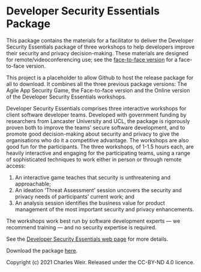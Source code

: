 # Developer Security Essentials Package

This package contains the materials for a facilitator to deliver the Developer Security Essentials package of three workshops to help developers improve their security and privacy decision-making. These materials are designed for remote/videoconferencing use; see the [face-to-face version](https://github.com/SecurityEssentials/face-to-face) for a face-to-face version.

This project is a placeholder to allow Github to host the release package for all to download. It combines all the three previous package versions: The Agile App Security Game, the Face-to-face version and the Online version of the Developer Security Essentials workshops.

Developer Security Essentials comprises three interactive workshops for client software developer teams. Developed with government funding by researchers from Lancaster University and UCL, the package is rigorously proven both to improve the teams' secure software development, and to promote good decision-making about security and privacy to give the organisations who do it a competitive advantage. The workshops are also good fun for the participants. The three workshops, of 1-1.5 hours each, are heavily interactive and engaging for the participating teams, using a range of sophisticated techniques to work either in person or through remote access:

1. An interactive game teaches that security is unthreatening and approachable;
1. An ideation ‘Threat Assessment’ session uncovers the security and privacy needs of participants’ current work; and
1. An analysis session identifies the business value for product management of the most important security and privacy enhancements.
 
The workshops work best run by software development experts — we recommend training  — and no security expertise is required. 

See the [Developer Security Essentials web page](https://www.securedevelopment.org/workshops/) for more details.

Download the package [here](https://github.com/SecurityEssentials/Online/releases/latest/download/DSEMaterials.zip).

Copyright (c) 2021 Charles Weir. Released under the CC-BY-ND 4.0 licence.
